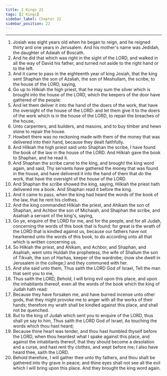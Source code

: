 ```yaml
---
title: 2 Kings 22
tags: [2 Kings]
sidebar_label: Chapter 22
sidebar_position: 22
---
```


---
1. Josiah was eight years old when he began to reign, and he reigned thirty and one years in Jerusalem. And his mother's name was Jedidah, the daughter of Adaiah of Boscath.
2. And he did that which was right in the sight of the LORD, and walked in all the way of David his father, and turned not aside to the right hand or to the left.
3. And it came to pass in the eighteenth year of king Josiah, that the king sent Shaphan the son of Azaliah, the son of Meshullam, the scribe, to the house of the LORD, saying,
4. Go up to Hilkiah the high priest, that he may sum the silver which is brought into the house of the LORD, which the keepers of the door have gathered of the people:
5. And let them deliver it into the hand of the doers of the work, that have the oversight of the house of the LORD: and let them give it to the doers of the work which is in the house of the LORD, to repair the breaches of the house,
6. Unto carpenters, and builders, and masons, and to buy timber and hewn stone to repair the house.
7. Howbeit there was no reckoning made with them of the money that was delivered into their hand, because they dealt faithfully.
8. And Hilkiah the high priest said unto Shaphan the scribe, I have found the book of the law in the house of the LORD. And Hilkiah gave the book to Shaphan, and he read it.
9. And Shaphan the scribe came to the king, and brought the king word again, and said, Thy servants have gathered the money that was found in the house, and have delivered it into the hand of them that do the work, that have the oversight of the house of the LORD.
10. And Shaphan the scribe showed the king, saying, Hilkiah the priest hath delivered me a book. And Shaphan read it before the king.
11. And it came to pass, when the king had heard the words of the book of the law, that he rent his clothes.
12. And the king commanded Hilkiah the priest, and Ahikam the son of Shaphan, and Achbor the son of Michaiah, and Shaphan the scribe, and Asahiah a servant of the king's, saying,
13. Go ye, enquire of the LORD for me, and for the people, and for all Judah, concerning the words of this book that is found: for great is the wrath of the LORD that is kindled against us, because our fathers have not hearkened unto the words of this book, to do according unto all that which is written concerning us.
14. So Hilkiah the priest, and Ahikam, and Achbor, and Shaphan, and Asahiah, went unto Huldah the prophetess, the wife of Shallum the son of Tikvah, the son of Harhas, keeper of the wardrobe; (now she dwelt in Jerusalem in the college;) and they communed with her.
15. And she said unto them, Thus saith the LORD God of Israel, Tell the man that sent you to me,
16. Thus saith the LORD, Behold, I will bring evil upon this place, and upon the inhabitants thereof, even all the words of the book which the king of Judah hath read:
17. Because they have forsaken me, and have burned incense unto other gods, that they might provoke me to anger with all the works of their hands; therefore my wrath shall be kindled against this place, and shall not be quenched.
18. But to the king of Judah which sent you to enquire of the LORD, thus shall ye say to him, Thus saith the LORD God of Israel, As touching the words which thou hast heard;
19. Because thine heart was tender, and thou hast humbled thyself before the LORD, when thou heardest what I spake against this place, and against the inhabitants thereof, that they should become a desolation and a curse, and hast rent thy clothes, and wept before me; I also have heard thee, saith the LORD.
20. Behold therefore, I will gather thee unto thy fathers, and thou shalt be gathered into thy grave in peace; and thine eyes shall not see all the evil which I will bring upon this place. And they brought the king word again.